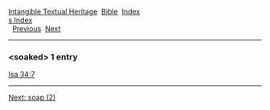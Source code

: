 [Intangible Textual Heritage](../../index)  [Bible](../index) 
[Index](index)   
[s Index](_s_)  
  [Previous](c10625)  [Next](c10627) 

------------------------------------------------------------------------

### &lt;soaked&gt; 1 entry

[Isa 34:7](../kjv/isa034.htm#007)  

------------------------------------------------------------------------

[Next: soap (2)](c10627)
